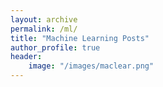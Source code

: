 ```yaml
---
layout: archive
permalink: /ml/
title: "Machine Learning Posts"
author_profile: true
header:
    image: "/images/maclear.png"
---
```

